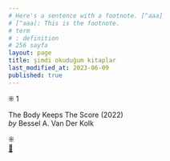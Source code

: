 ```yaml
---
# Here's a sentence with a footnote. [^aaa]
# [^aaa]: This is the footnote.
# term
# : definition
# 256 sayfa
layout: page  
title: şimdi okuduğum kitaplar  
last_modified_at: 2023-06-09
published: true  
---
```


⁜ 1  
   
The Body Keeps The Score (2022)  
<i> by </i> Bessel A. Van Der Kolk  




⁜  
[🍃](https://www.nonfictionbooks.xyz/now.html "şimdi okuduğum kitaplar")



  
